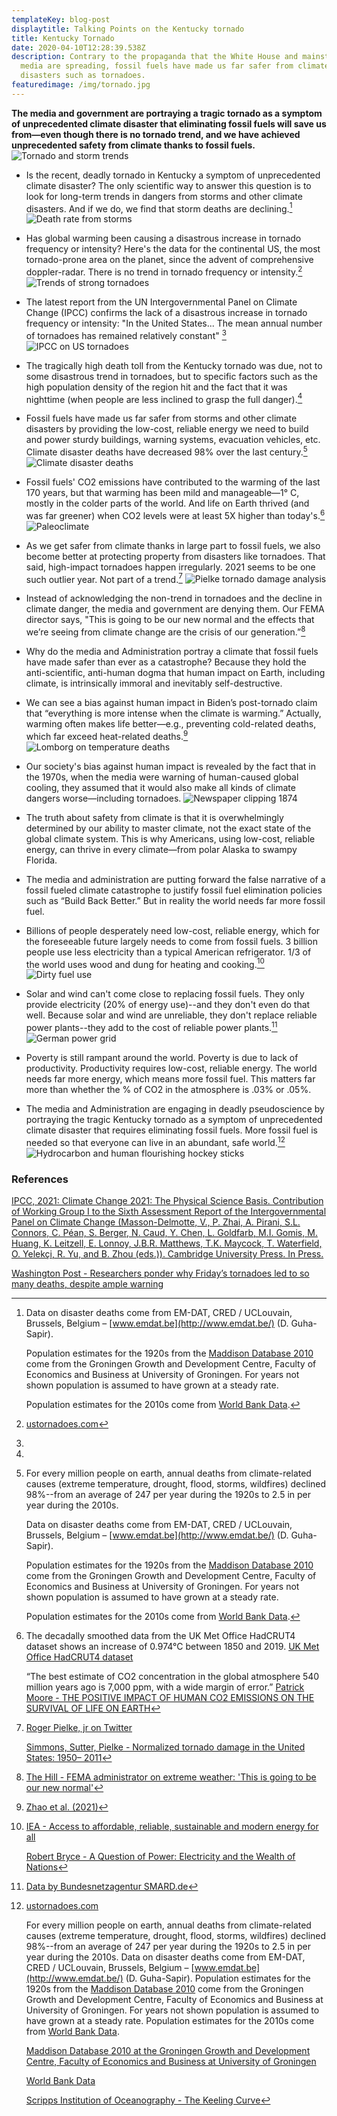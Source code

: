 ```yaml
---
templateKey: blog-post
displaytitle: Talking Points on the Kentucky tornado
title: Kentucky Tornado
date: 2020-04-10T12:28:39.538Z
description: Contrary to the propaganda that the White House and mainstream
  media are spreading, fossil fuels have made us far safer from climate-related
  disasters such as tornadoes.
featuredimage: /img/tornado.jpg
---
```

**The media and government are portraying a tragic tornado as a symptom of unprecedented climate disaster that eliminating fossil fuels will save us from—even though there is no tornado trend, and we have achieved unprecedented safety from climate thanks to fossil fuels.**
![Tornado and storm trends](/img/kentucky-tornado-01.png)

- Is the recent, deadly tornado in Kentucky a symptom of unprecedented climate disaster? The only scientific way to answer this question is to look for long-term trends in dangers from storms and other climate disasters. And if we do, we find that storm deaths are declining.[^1]
![Death rate from storms](/img/art-20-more-fossil-fuel-use-fewer-storm-related-deaths.png)

- Has global warming been causing a disastrous increase in tornado frequency or intensity? Here's the data for the continental US, the most tornado-prone area on the planet, since the advent of comprehensive doppler-radar. There is no trend in tornado frequency or intensity.[^2]
![Trends of strong tornadoes](/img/doppler-strong-torn.png)

- The latest report from the UN Intergovernmental Panel on Climate Change (IPCC) confirms the lack of a disastrous increase in tornado frequency or intensity: "In the United States... The mean annual number of tornadoes has remained relatively constant" [^3]
![IPCC on US tornadoes](/img/ipcc-tornadoes.png)

- The tragically high death toll from the Kentucky tornado was due, not to some disastrous trend in tornadoes, but to specific factors such as the high population density of the region hit and the fact that it was nighttime (when people are less inclined to grasp the full danger).[^4]

- Fossil fuels have made us far safer from storms and other climate disasters by providing the low-cost, reliable energy we need to build and power sturdy buildings, warning systems, evacuation vehicles, etc. Climate disaster deaths have decreased 98% over the last century.[^5]
![Climate disaster deaths](/img/art-03-more-fossil-fuel-use-plummeting-climate-related-disaster-deaths.png)

- Fossil fuels' CO2 emissions have contributed to the warming of the last 170 years, but that warming has been mild and manageable—1° C, mostly in the colder parts of the world. And life on Earth thrived (and was far greener) when CO2 levels were at least 5X higher than today's.[^6]
![Paleoclimate](/img/art-27-co2-and-temperature-used-to-be-much-much-higher-and-they-re-not-consistently-correlated.png)

- As we get safer from climate thanks in large part to fossil fuels, we also become better at protecting property from disasters like tornadoes. That said, high-impact tornadoes happen irregularly. 2021 seems to be one such outlier year. Not part of a trend.[^7]
![Pielke tornado damage analysis](/img/pielke-tornado-analysis.png)

- Instead of acknowledging the non-trend in tornadoes and the decline in climate danger, the media and government are denying them. Our FEMA director says, "This is going to be our new normal and the effects that we’re seeing from climate change are the crisis of our generation.”[^8]

- Why do the media and Administration portray a climate that fossil fuels have made safer than ever as a catastrophe? Because they hold the anti-scientific, anti-human dogma that human impact on Earth, including climate, is intrinsically immoral and inevitably self-destructive.

- We can see a bias against human impact in Biden’s post-tornado claim that “everything is more intense when the climate is warming.” Actually, warming often makes life better—e.g., preventing cold-related deaths, which far exceed heat-related deaths.[^9]
![Lomborg on temperature deaths](/img/lomborg-temp-deaths.png)

- Our society's bias against human impact is revealed by the fact that in the 1970s, when the media were warning of human-caused global cooling, they assumed that it would also make all kinds of climate dangers worse—including tornadoes.
![Newspaper clipping 1874](/img/heller-climate-bias.png)

- The truth about safety from climate is that it is overwhelmingly determined by our ability to master climate, not the exact state of the global climate system. This is why Americans, using low-cost, reliable energy, can thrive in every climate—from polar Alaska to swampy Florida.

- The media and administration are putting forward the false narrative of a fossil fueled climate catastrophe to justify fossil fuel elimination policies such as “Build Back Better.” But in reality the world needs far more fossil fuel.

- Billions of people desperately need low-cost, reliable energy, which for the foreseeable future largely needs to come from fossil fuels. 3 billion people use less electricity than a typical American refrigerator. 1/3 of the world uses wood and dung for heating and cooking.[^10]
![Dirty fuel use](/img/art-b-33-of-the-world-uses-wood-and-dung.png)

- Solar and wind can't come close to replacing fossil fuels. They only provide electricity (20% of energy use)--and they don't even do that well. Because solar and wind are unreliable, they don't replace reliable power plants--they add to the cost of reliable power plants.[^11]
![German power grid](/img/art-15-no-matter-how-much-solar-and-wind-you-build-you-can-never-rely-on-them.png)

- Poverty is still rampant around the world. Poverty is due to lack of productivity. Productivity requires low-cost, reliable energy. The world needs far more energy, which means more fossil fuel. This matters far more than whether the % of CO2 in the atmosphere is .03% or .05%.

- The media and Administration are engaging in deadly pseudoscience by portraying the tragic Kentucky tornado as a symptom of unprecedented climate disaster that requires eliminating fossil fuels. More fossil fuel is needed so that everyone can live in an abundant, safe world.[^12]
![Hydrocarbon and human flourishing hockey sticks](/img/hhfsnormal.png)

### References

[^1]:
    Data on disaster deaths come from EM-DAT, CRED / UCLouvain, Brussels, Belgium – [www.emdat.be](http://www.emdat.be/) (D. Guha-Sapir).

    Population estimates for the 1920s from the [Maddison Database 2010](https://www.rug.nl/ggdc/historicaldevelopment/maddison/releases/maddison-database-2010) come from the Groningen Growth and Development Centre, Faculty of Economics and Business at University of Groningen. For years not shown population is assumed to have grown at a steady rate.

    Population estimates for the 2010s come from [World Bank Data](https://data.worldbank.org/indicator/SP.POP.TOTL).

[^2]: [ustornadoes.com](https://www.ustornadoes.com/annual-tornadoes/)

[^3]: 
[IPCC, 2021: Climate Change 2021: The Physical Science Basis. Contribution of Working Group I to the Sixth Assessment Report of the Intergovernmental Panel on Climate Change (Masson-Delmotte, V., P. Zhai, A. Pirani, S.L. Connors, C. Péan, S. Berger, N. Caud, Y. Chen, L. Goldfarb, M.I. Gomis, M. Huang, K. Leitzell, E. Lonnoy, J.B.R. Matthews, T.K. Maycock, T. Waterfield, O. Yelekçi, R. Yu, and B. Zhou (eds.)). Cambridge University Press. In Press.](https://www.ipcc.ch/report/sixth-assessment-report-working-group-i/)

[^4]: 
[Washington Post - Researchers ponder why Friday’s tornadoes led to so many deaths, despite ample warning](https://www.washingtonpost.com/weather/2021/12/13/tornado-warnings/)

[^5]:
    For every million people on earth, annual deaths from climate-related causes (extreme temperature, drought, flood, storms, wildfires) declined 98%--from an average of 247 per year during the 1920s to 2.5 in per year during the 2010s.

    Data on disaster deaths come from EM-DAT, CRED / UCLouvain, Brussels, Belgium – [www.emdat.be](http://www.emdat.be/) (D. Guha-Sapir).

    Population estimates for the 1920s from the [Maddison Database 2010](https://www.rug.nl/ggdc/historicaldevelopment/maddison/releases/maddison-database-2010) come from the Groningen Growth and Development Centre, Faculty of Economics and Business at University of Groningen. For years not shown population is assumed to have grown at a steady rate.

    Population estimates for the 2010s come from [World Bank Data](https://data.worldbank.org/indicator/SP.POP.TOTL).

[^6]:
    The decadally smoothed data from the UK Met Office HadCRUT4 dataset shows an increase of 0.974°C between 1850 and 2019.
    [UK Met Office HadCRUT4 dataset](https://www.metoffice.gov.uk/hadobs/hadcrut4/)

    “The best estimate of CO2 concentration in the global atmosphere 540 million years ago is 7,000 ppm, with a wide margin of error.”
    [Patrick Moore - THE POSITIVE IMPACT OF HUMAN CO2 EMISSIONS ON THE SURVIVAL OF LIFE ON EARTH](https://fcpp.org/wp-content/uploads/2016/06/Moore-Positive-Impact-of-Human-CO2-Emissions.pdf)

[^7]:
    [Roger Pielke, jr on Twitter](https://twitter.com/RogerPielkeJr/status/1470475855856033798)

    [Simmons, Sutter, Pielke - Normalized tornado damage in the United States: 1950– 2011](http://sciencepolicy.colorado.edu/admin/publication_files/2012.31.pdf)

[^8]: [The Hill - FEMA administrator on extreme weather: 'This is going to be our new normal'](https://thehill.com/homenews/state-watch/585459-fema-administrator-this-is-going-to-be-our-new-normal)

[^9]: [Zhao et al. (2021)](https://doi.org/10.1016/S2542-5196(21)00081-4)

[^10]:
    [IEA - Access to affordable, reliable, sustainable and modern energy for all](https://www.iea.org/reports/sdg7-data-and-projections)

    [Robert Bryce - A Question of Power: Electricity and the Wealth of Nations](https://www.amazon.com/Question-Power-Electricity-Wealth-Nations/dp/1610397495/)

[^11]: [Data by Bundesnetzagentur SMARD.de](https://www.smard.de/)

[^12]:
    [ustornadoes.com](https://www.ustornadoes.com/annual-tornadoes/)

    For every million people on earth, annual deaths from climate-related causes (extreme temperature, drought, flood, storms, wildfires) declined 98%--from an average of 247 per year during the 1920s to 2.5 in per year during the 2010s.
    Data on disaster deaths come from EM-DAT, CRED / UCLouvain, Brussels, Belgium – [www.emdat.be](http://www.emdat.be/) (D. Guha-Sapir).
    Population estimates for the 1920s from the [Maddison Database 2010](https://www.rug.nl/ggdc/historicaldevelopment/maddison/releases/maddison-database-2010) come from the Groningen Growth and Development Centre, Faculty of Economics and Business at University of Groningen. For years not shown population is assumed to have grown at a steady rate.
    Population estimates for the 2010s come from [World Bank Data](https://data.worldbank.org/indicator/SP.POP.TOTL).

    [Maddison Database 2010 at the Groningen Growth and Development Centre, Faculty of Economics and Business at University of Groningen](https://www.rug.nl/ggdc/historicaldevelopment/maddison/)

    [World Bank Data](https://data.worldbank.org/)

    [Scripps Institution of Oceanography - The Keeling Curve](https://keelingcurve.ucsd.edu/)
